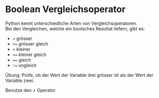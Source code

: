 # Boolean Vergleichsoperator

Python kennt unterschiedliche Arten von Vergleichsoperatoren.  
Bei den Vergleichen, welche ein boolsches Resultat liefern, gibt es:
- `>` grösser
- `>=` grösser gleich
- `<` kleiner
- `<=` kleiner gleich
- `==` gleich
- `!=` ungleich
 
Übung: Prüfe, ob der Wert der Variable drei grösser ist als der Wert der Variable zwei.

<div class='hint'>Benutze den > Operator</div>


